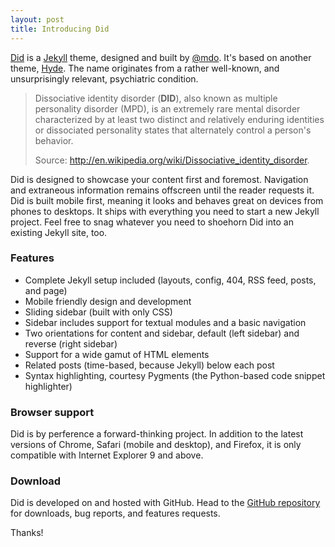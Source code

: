 ```yaml
---
layout: post
title: Introducing Did
---
```


[Did](http://mdo.github.io/did) is a [Jekyll](http://jekyllrb.com) theme, designed and built by [@mdo](https://twitter.com/mdo). It's based on another theme, [Hyde](http://andhyde.com). The name originates from a rather well-known, and unsurprisingly relevant, psychiatric condition.

> Dissociative identity disorder (<strong>DID</strong>), also known as multiple personality disorder (MPD), is an extremely rare mental disorder characterized by at least two distinct and relatively enduring identities or dissociated personality states that alternately control a person's behavior.
>
> Source: http://en.wikipedia.org/wiki/Dissociative_identity_disorder.

Did is designed to showcase your content first and foremost. Navigation and extraneous information remains offscreen until the reader requests it. Did is built mobile first, meaning it looks and behaves great on devices from phones to desktops. It ships with everything you need to start a new Jekyll project. Feel free to snag whatever you need to shoehorn Did into an existing Jekyll site, too.

### Features

* Complete Jekyll setup included (layouts, config, 404, RSS feed, posts, and page)
* Mobile friendly design and development
* Sliding sidebar (built with only CSS)
* Sidebar includes support for textual modules and a basic navigation
* Two orientations for content and sidebar, default (left sidebar) and reverse (right sidebar)
* Support for a wide gamut of HTML elements
* Related posts (time-based, because Jekyll) below each post
* Syntax highlighting, courtesy Pygments (the Python-based code snippet highlighter)

### Browser support

Did is by perference a forward-thinking project. In addition to the latest versions of Chrome, Safari (mobile and desktop), and Firefox, it is only compatible with Internet Explorer 9 and above.

### Download

Did is developed on and hosted with GitHub. Head to the <a href="https://github.com/mdo/did">GitHub repository</a> for downloads, bug reports, and features requests.

Thanks!
